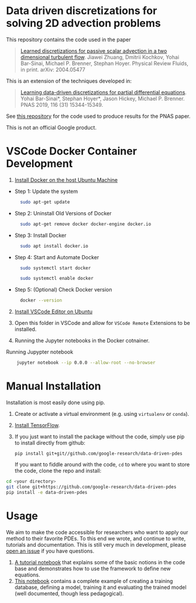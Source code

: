# Data driven discretizations for solving 2D advection problems

This repository contains the code used in the paper

>  [Learned discretizations for passive scalar advection in a two dimensional turbulent flow](https://arxiv.org/abs/2004.05477).
>   Jiawei Zhuang, Dmitrii Kochkov, Yohai Bar-Sinai, Michael P. Brenner, Stephan Hoyer.
>   Physical Review Fluids, in print.
>   arXiv: 2004.05477

This is an extension of the techniques developed in:

>  [Learning data-driven discretizations for partial differential equations](https://www.pnas.org/content/116/31/15344).
  Yohai Bar-Sinai\*, Stephan Hoyer\*, Jason Hickey, Michael P. Brenner.
  PNAS 2019, 116 (31) 15344-15349.

See [this repository](https://github.com/google/data-driven-discretization-1d)
for the code used to produce results for the PNAS paper.

This is not an official Google product.

# VSCode Docker Container Development

1. [Install Docker on the host Ubuntu Machine](https://phoenixnap.com/kb/how-to-install-docker-on-ubuntu-18-04)

- Step 1: Update the system
  ```bash
    sudo apt-get update
  ```

- Step 2: Uninstall Old Versions of Docker
  ```bash
    sudo apt-get remove docker docker-engine docker.io
  ```
- Step 3: Install Docker
  ```bash
    sudo apt install docker.io
  ```
- Step 4: Start and Automate Docker
  ```bash
    sudo systemctl start docker

    sudo systemctl enable docker
  ```
- Step 5: (Optional) Check Docker version
  ```bash
    docker --version
  ```
2. [Install VSCode Editor on Ubuntu](https://code.visualstudio.com/download)

3. Open this folder in VSCode and allow for  `VSCode Remote` Extensions to be installed.

4. Running the Jupyter notebooks in the Docker cotnainer.

Running Jupypter notebook

```bash
    jupyter notebook --ip 0.0.0 --allow-root --no-browser
```

# Manual Installation

Installation is most easily done using pip.
1. Create or activate a virtual environment (e.g. using `virtualenv` or `conda`).
2. [Install TensorFlow](https://www.tensorflow.org/install/pip).
3. If you just want to install the package without the code,
   simply use pip to install directly from github:

   `pip install git+git//github.com/google-research/data-driven-pdes`

   If you want to fiddle around with the code, `cd` to where you want to store the code,
  clone the repo and install:
```bash
cd <your directory>
git clone git+https://github.com/google-research/data-driven-pdes
pip install -e data-driven-pdes
```

# Usage

We aim to make the code accessible for researchers who want to apply our method to their favorite PDEs. To this end we wrote, and continue to write, tutorials and documentation.
This is still very much in development, please [open an issue](https://github.com/google-research/data-driven-pdes/issues) if you have questions.

1. [A tutorial notebook](tutorial/Tutorial.ipynb) that explains some of the basic notions in the code base and demonstrates how to use the framework to define new equations.
2. [This notebook](tutorial/advection_1d.ipynb) contains a complete example of creating a training database, defining a model, training it and evaluating the trained model (well documented, though less pedagogical).
